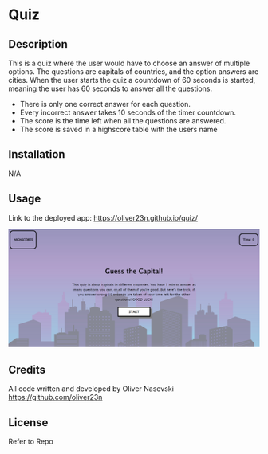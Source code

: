 # Quiz

## Description

This is a quiz where the user would have to choose an answer of multiple options. The questions are capitals of countries, and the option answers are cities. When the user starts the quiz a countdown of 60 seconds is started, meaning the user has 60 seconds to answer all the questions.

* There is only one correct answer for each question.
* Every incorrect answer takes 10 seconds of the timer countdown.
* The score is the time left when all the questions are answered.
* The score is saved in a highscore table with the users name


## Installation

N/A

## Usage

Link to the deployed app: https://oliver23n.github.io/quiz/

![Screenshot preview](./assets/images/screenshot.png)


## Credits

All code written and developed by Oliver Nasevski
https://github.com/oliver23n

## License

Refer to Repo
